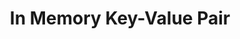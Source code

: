 ---
layout: page
title: In Memory Key-Value Pair
description: An optimized storage software built using Tries and Trees. Supports
            get, put, delete and get(n), delete(n) APIs.
img: /assets/img/project-images/key_value.png
redirect: https://github.com/mallika2011/In-Memory-Key-Value-Storage
importance: 3
category: Work
---